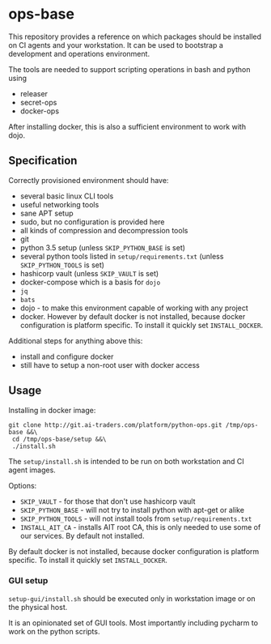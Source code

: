 # ops-base

This repository provides a reference on which packages should be installed on CI agents and your workstation.
It can be used to bootstrap a development and operations environment.

The tools are needed to support scripting operations in bash and python using
 - releaser
 - secret-ops
 - docker-ops

After installing docker, this is also a sufficient environment to work with dojo.

## Specification

Correctly provisioned environment should have:
 * several basic linux CLI tools
 * useful networking tools
 * sane APT setup
 * sudo, but no configuration is provided here
 * all kinds of compression and decompression tools
 * git
 * python 3.5 setup (unless `SKIP_PYTHON_BASE` is set)
 * several python tools listed in `setup/requirements.txt` (unless `SKIP_PYTHON_TOOLS` is set)
 * hashicorp vault (unless `SKIP_VAULT` is set)
 * docker-compose which is a basis for `dojo`
 * `jq`
 * `bats`
 * dojo - to make this environment capable of working with any project
 * docker. However by default docker is not installed, because docker configuration is platform specific. To install it quickly set `INSTALL_DOCKER`.

Additional steps for anything above this:
 * install and configure docker
 * still have to setup a non-root user with docker access

## Usage

Installing in docker image:
```
git clone http://git.ai-traders.com/platform/python-ops.git /tmp/ops-base &&\
 cd /tmp/ops-base/setup &&\
 ./install.sh
```

The `setup/install.sh` is intended to be run on both workstation and CI agent images.

Options:
 * `SKIP_VAULT` - for those that don't use hashicorp vault
 * `SKIP_PYTHON_BASE` - will not try to install python with apt-get or alike
 * `SKIP_PYTHON_TOOLS` - will not install tools from `setup/requirements.txt`
 * `INSTALL_AIT_CA` - installs AIT root CA, this is only needed to use some of our services. By default not installed.

By default docker is not installed, because docker configuration is platform specific. To install it quickly set `INSTALL_DOCKER`.

### GUI setup

`setup-gui/install.sh` should be executed only in workstation image or on the physical host.

It is an opinionated set of GUI tools. Most importantly including pycharm to work on the python scripts.
